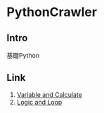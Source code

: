 # PythonCrawler

## Intro
基礎Python

## Link
1. [Variable and Calculate](1_Variable+and+Calculate.html)
2. [Logic and Loop](2_Logic+and+Loop.html)
